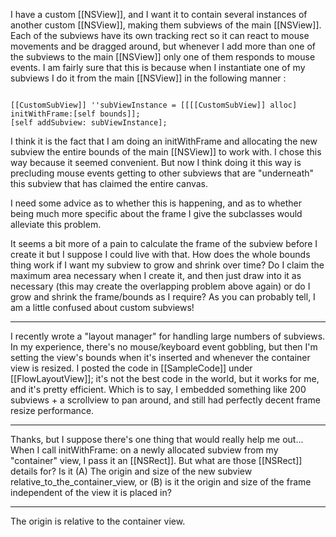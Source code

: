 I have a custom [[NSView]], and I want it to contain several instances of another custom [[NSView]], making them subviews of the main [[NSView]]. Each of the subviews have its own tracking rect so it can react to mouse movements and be dragged around, but whenever I add more than one of the subviews to the main [[NSView]] only one of them responds to mouse events. I am fairly sure that this is because when I instantiate one of my subviews I do it from the main [[NSView]] in the following manner :

<code>
[[CustomSubView]] ''subViewInstance = [[[[CustomSubView]] alloc] initWithFrame:[self bounds]];
[self addSubview: subViewInstance];
</code>

I think it is the fact that I am doing an initWithFrame and allocating the new subview the entire bounds of the main [[NSView]] to work with. I chose this way because it seemed convenient. But now I think doing it this way is precluding mouse events getting to other subviews that are "underneath" this subview that has claimed the entire canvas. 

I need some advice as to whether this is happening, and as to whether being much more specific about the frame I give the subclasses would alleviate this problem.

It seems a bit more of a pain to calculate the frame of the subview before I create it but I suppose I could live with that. How does the whole bounds thing work if I want my subview to grow and shrink over time? Do I claim the maximum area necessary when I create it, and then just draw into it as necessary (this may create the overlapping problem above again) or do I grow and shrink the frame/bounds as I require? As you can probably tell, I am a little confused about custom subviews! 

----

I recently wrote a "layout manager" for handling large numbers of subviews. In my experience, there's no mouse/keyboard event gobbling, but then I'm setting the view's bounds when it's inserted and whenever the container view is resized. I posted the code in [[SampleCode]] under [[FlowLayoutView]]; it's not the best code in the world, but it works for me, and it's pretty efficient. Which is to say, I embedded something like 200 subviews + a scrollview to pan around, and still had perfectly decent frame resize performance.

----

Thanks, but I suppose there's one thing that would really help me out... When I call initWithFrame: on a newly allocated subview from my "container" view, I pass it an [[NSRect]]. But what are those [[NSRect]] details for? Is it (A) The origin and size of the new subview relative_to_the_container_view, or (B) is it the origin and size of the frame independent of the view it is placed in?

----

The origin is relative to the container view.